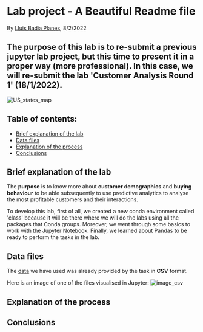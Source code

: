 # Lab project - A Beautiful Readme file

By [Lluis Badia Planes](https://github.com/lluis90badia), 8/2/2022

## The purpose of this lab is to re-submit a previous jupyter lab project, but this time to present it in a proper way (more professional). In this case, we will re-submit the lab 'Customer Analysis Round 1' (18/1/2022).

![US_states_map](https://i.pinimg.com/originals/0b/61/3c/0b613c38e9fe0c3c290fc7a6efdd191c.png)

## Table of contents:
- [Brief explanation of the lab](https://github.com/lluis90badia/lab_readme/blob/main/README.md#brief-explanation-of-the-lab)
- [Data files](https://github.com/lluis90badia/lab_readme/blob/main/README.md#data-files)
- [Explanation of the process](https://github.com/lluis90badia/lab_readme/blob/main/README.md#explanation-of-the-process)
- [Conclusions](https://github.com/lluis90badia/lab_readme/blob/main/README.md#conclusions)

## Brief explanation of the lab

The **purpose** is to know more about **customer demographics** and **buying behaviour** to be able subsequently to use predictive analytics to analyse the most profitable customers and their interactions.

To develop this lab, first of all, we created a new conda environment called 'class' because it will be there where we will do the labs using all the packages that Conda groups. Moreover, we went through some basics to work with the Jupyter Notebook. Finally, we learned about Pandas to be ready to perform the tasks in the lab.

## Data files

The [data](https://github.com/lluis90badia/lab_readme/tree/main/csv) we have used was already provided by the task in **CSV** format.

Here is an image of one of the files visualised in Jupyter:
![image_csv](‪C:\Users\lluis\OneDrive\Escritorio\img1.PNG)

## Explanation of the process



## Conclusions

